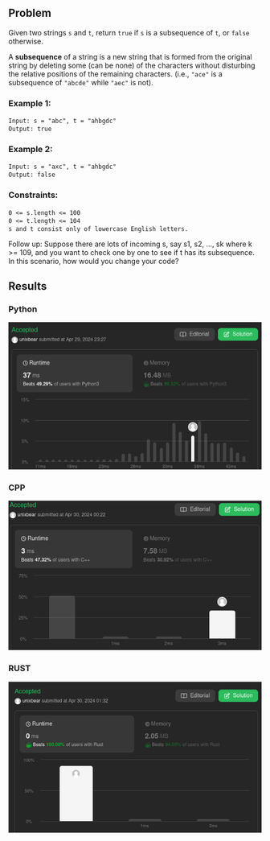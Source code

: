 ## Problem

Given two strings `s` and `t`, return `true` if `s` is a subsequence of `t`, or `false` otherwise.

A **subsequence** of a string is a new string that is formed from the original string by deleting some (can be none) of the characters without disturbing the relative positions of the remaining characters. (i.e., `"ace"` is a subsequence of `"abcde"` while `"aec"` is not).

### Example 1:

    Input: s = "abc", t = "ahbgdc"
    Output: true

### Example 2:

    Input: s = "axc", t = "ahbgdc"
    Output: false

### Constraints:

    0 <= s.length <= 100
    0 <= t.length <= 104
    s and t consist only of lowercase English letters.

Follow up: Suppose there are lots of incoming s, say s1, s2, ..., sk where k >= 109, and you want to check one by one to see if t has its subsequence. In this scenario, how would you change your code?

## Results

### Python
![not bad](image.png)

### CPP
![not good](image-1.png)

### RUST
![VERY GOOD](image-2.png)